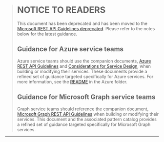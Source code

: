 > # NOTICE TO READERS
> This document has been deprecated and has been moved to the [Microsoft REST API Guidelines deprecated](./graph/Guidelines-deprecated.md). Please refer to the notes below for the latest guidance.
> 
> ## **Guidance for Azure service teams**
> Azure service teams should use the companion documents, [Azure REST API Guidelines](./azure/Guidelines.md) and [Considerations for Service Design](./azure/ConsiderationsForServiceDesign.md), when building or modifying their services. These documents provide a refined set of guidance targeted specifically for Azure services. For more information, see the [README](./azure/README.md) in the Azure folder.
> 
> ## **Guidance for Microsoft Graph service teams**
> Graph service teams should reference the companion document, [Microsoft Graph REST API Guidelines](./graph/GuidelinesGraph.md) when building or modifying their services. This document and the associated pattern catalog provides a refined set of guidance targeted specifically for Microsoft Graph services.

---
